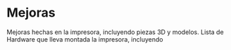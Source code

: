 # Mejoras

Mejoras hechas en la impresora, incluyendo piezas 3D y modelos.
Lista de Hardware que lleva montada la impresora, incluyendo
